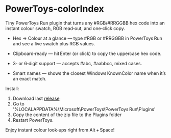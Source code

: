# PowerToys-colorIndex
Tiny PowerToys Run plugin that turns any #RGB/#RRGGBB hex code into an instant colour swatch, RGB read‑out, and one‑click copy.

- Hex → Colour at a glance — type #RGB or #RRGGBB in PowerToys Run and see a live swatch plus RGB values.

- Clipboard‑ready — hit Enter (or click) to copy the uppercase hex code.

- 3‑ or 6‑digit support — accepts #abc, #aabbcc, mixed cases.

- Smart names — shows the closest Windows KnownColor name when it’s an exact match.

Install: 
1. Download last [release](https://github.com/xMrPhede/Community-PowerToys-colorIndex/releases)
2. Go to '%LOCALAPPDATA%\Microsoft\PowerToys\PowerToys Run\Plugins'
3. Copy the content of the zip file to the Plugins folder
4. Restart PowerToys.

Enjoy instant colour look‑ups right from Alt + Space!
